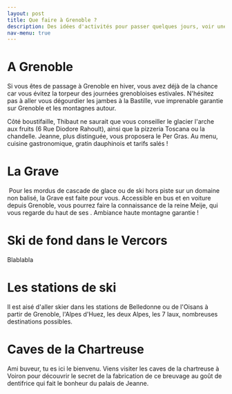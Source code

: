 ```yaml
---
layout: post
title: Que faire à Grenoble ?
description: Des idées d'activités pour passer quelques jours, voir une semaine dans les environs de Grenoble quand on vient de loin
nav-menu: true
---
```




A Grenoble
====

Si vous êtes de passage à Grenoble en hiver, vous avez déjà de la chance car vous évitez la torpeur des journées grenobloises estivales. N'hésitez pas à aller vous dégourdier les jambes à la Bastille, vue imprenable garantie sur Grenoble et les montagnes autour.

Côté boustifaille, Thibaut ne saurait que vous conseiller le glacier l'arche aux fruits (6 Rue Diodore Rahoult), ainsi que la pizzeria Toscana ou la chandelle. Jeanne, plus distinguée, vous proposera le Per Gras. Au menu, cuisine gastronomique, gratin dauphinois et tarifs salés !

La Grave
====

<p><span class="image left"><img src="{% link assets/images/cascade_de_glace.jpg %}" alt="" /></span> Pour les mordus de cascade de glace ou de ski hors piste sur un domaine non balisé, la Grave est faite pour vous. Accessible en bus et en voiture depuis Grenoble, vous pourrez faire la connaissance de la reine Meije, qui vous regarde du haut de ses . Ambiance haute montagne garantie !</p>

Ski de fond dans le Vercors
====

Blablabla

Les stations de ski
====

Il est aisé d'aller skier dans les stations de Belledonne ou de l'Oisans à partir de Grenoble, l'Alpes d'Huez, les deux Alpes, les 7 laux, nombreuses destinations possibles. 


Caves de la Chartreuse
====

Ami buveur, tu es ici le bienvenu. Viens visiter les caves de la chartreuse à Voiron pour découvrir le secret de la fabrication de ce breuvage au goût de dentifrice qui fait le bonheur du palais de Jeanne.

